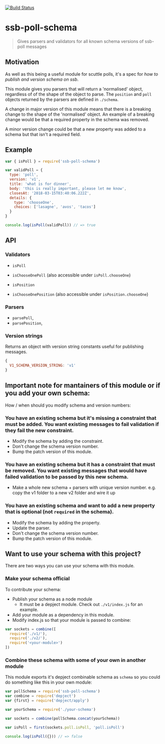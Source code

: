 [![Build Status](https://travis-ci.org/ssbc/ssb-poll-schema.svg?branch=master)](https://travis-ci.org/ssbc/ssb-poll-schema)

# ssb-poll-schema

> Gives parsers and validators for all known schema versions of ssb-poll messages

## Motivation

As well as this being a useful module for scuttle polls, it's a spec for _how to publish and version schema on ssb_.

This module gives you parsers that will return a 'normalised' object, regardless of of the shape of the object to parse.
The `position` and `poll` objects returned by the parsers are defined in `./schema`.

A change in major version of this module means that there is a breaking change to the shape of the 'normalised' object.
An example of a breaking change would be that a required property in the schema was removed. 

A minor version change could be that a new property was added to a schema but that isn't a required field. 

## Example

```js
var { isPoll } = require('ssb-poll-schema')

var validPoll = {
  type: 'poll',
  version: 'v1',
  title: 'what is for dinner',
  body: 'this is really important, please let me know',
  closesAt: '2018-03-15T03:40:06.222Z',
  details: {
    type: 'chooseOne',
    choices: ['lasagne', 'avos', 'tacos']
  }
}

console.log(isPoll(validPoll)) // => true
```

## API

### Validators

- `isPoll`
- `isChooseOnePoll` (also accessible under `isPoll.chooseOne`)

- `isPosition`
- `isChooseOnePosition` (also accessible under `isPosition.chooseOne`)

### Parsers

- `parsePoll`,
- `parsePosition`,

### Version strings

Returns an object with version string constants useful for publishing messages.

```js
{
  V1_SCHEMA_VERSION_STRING: 'v1'
}
```
## Important note for mantainers of this module or if you add your own schema:

How / when should you modify schema and version numbers:

### You have an existing schema but it's missing a constraint that must be added. You want existing messages to fail validation if they fail the new constraint.

- Modify the schema by adding the constraint. 
- Don't change the schema version number. 
- Bump the patch version of this module.

### You have an existing schema but it has a constraint that must be removed. You want existing messages that would have failed validation to be passed by this new schema.

- Make a whole new schema + parsers with unique version number. e.g. copy the v1 folder to a new v2 folder and wire it up

### You have an existing schema and want to add a new property that is optional (not `required` in the schema).

- Modify the schema by adding the property. 
- Update the parser. 
- Don't change the schema version number. 
- Bump the patch version of this module.

## Want to use your schema with this project? 

There are two ways you can use your schema with this module. 

### Make your schema official

To contribute your schema:

- Publish your schema as a node module
  - It must be a depject module. Check out `./v1/index.js` for an example. 
- Add your module as a dependency in this module. 
- Modify index.js so that your module is passed to combine:

```js
var sockets = combine([
  require('./v1/'),
  require('./v2/'),
  require('<your-module>') 
])
```

### Combine these schema with some of your own in another module

This module exports it's depject combinable schema as `schema` so you could do something like this in your own module:

```js
var pollSchema = require('ssb-poll-schema')
var combine = require('depject')
var {first} = require('depject/apply')

var yourSchema = require('./your-schema')

var sockets = combine(pollSchema.concat(yourSchema)) 

var isPoll = first(sockets.poll.isPoll, 'poll.isPoll')

console.log(isPoll({})) // => false
```

